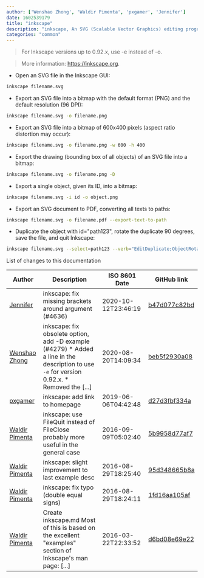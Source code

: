 ```yaml
---
author: ['Wenshao Zhong', 'Waldir Pimenta', 'pxgamer', 'Jennifer']
date: 1602539179
title: "inkscape"
description: "inkscape, An SVG (Scalable Vector Graphics) editing program."
categories: "common"
---
```

> For Inkscape versions up to 0.92.x, use -e instead of -o.

> More information: <https://inkscape.org>.

- Open an SVG file in the Inkscape GUI:

```bash
inkscape filename.svg
```

- Export an SVG file into a bitmap with the default format (PNG) and the default resolution (96 DPI):

```bash
inkscape filename.svg -o filename.png
```

- Export an SVG file into a bitmap of 600x400 pixels (aspect ratio distortion may occur):

```bash
inkscape filename.svg -o filename.png -w 600 -h 400
```

- Export the drawing (bounding box of all objects) of an SVG file into a bitmap:

```bash
inkscape filename.svg -o filename.png -D
```

- Export a single object, given its ID, into a bitmap:

```bash
inkscape filename.svg -i id -o object.png
```

- Export an SVG document to PDF, converting all texts to paths:

```bash
inkscape filename.svg -o filename.pdf --export-text-to-path
```

- Duplicate the object with id="path123", rotate the duplicate 90 degrees, save the file, and quit Inkscape:

```bash
inkscape filename.svg --select=path123 --verb="EditDuplicate;ObjectRotate90;FileSave;FileQuit"
```
List of changes to this documentation


Author | Description | ISO 8601 Date | GitHub link
------|-----|-----|-----
[Jennifer](mailto:42771751+JenniX3@users.noreply.github.com) | inkscape: fix missing brackets around argument (#4636) | 2020-10-12T23:46:19 | [b47d077c82bd](https://github.com/tldr-pages/tldr/commit/b47d077c82bdb7f66b784c8b4624b869ab7ca164)
[Wenshao Zhong](mailto:jzhong@foxmail.com) | inkscape: fix obsolete option, add -D example (#4279) * Added a line in the description to use `-e` for version 0.92.x. * Removed the [...] | 2020-08-20T14:09:34 | [beb5f2930a08](https://github.com/tldr-pages/tldr/commit/beb5f2930a08912b6e55353b72861aa23fe655dc)
[pxgamer](mailto:owzie123@gmail.com) | inkscape: add link to homepage | 2019-06-06T04:42:48 | [d27d3fbf334a](https://github.com/tldr-pages/tldr/commit/d27d3fbf334aa90ac6bf473d59209b5df8167777)
[Waldir Pimenta](mailto:waldyrious@gmail.com) | inkscape: use FileQuit instead of FileClose probably more useful in the general case | 2016-09-09T05:02:40 | [5b9958d77af7](https://github.com/tldr-pages/tldr/commit/5b9958d77af79582f130a69954e28e1cbc1d3720)
[Waldir Pimenta](mailto:waldyrious@gmail.com) | inkscape: slight improvement to last example desc | 2016-08-29T18:25:40 | [95d348665b8a](https://github.com/tldr-pages/tldr/commit/95d348665b8ac2b8e1b6db74bdc9846339eea131)
[Waldir Pimenta](mailto:waldyrious@gmail.com) | inkscape: fix typo (double equal signs) | 2016-08-29T18:24:11 | [1fd16aa105af](https://github.com/tldr-pages/tldr/commit/1fd16aa105af4f2ae35e0b687f35a7d15efa352e)
[Waldir Pimenta](mailto:waldyrious@gmail.com) | Create inkscape.md Most of this is based on the excellent "examples" section of Inkscape's man page: [...] | 2016-03-22T22:33:52 | [d6bd08e69e22](https://github.com/tldr-pages/tldr/commit/d6bd08e69e22dd2141966baa2bff70a8b355bb37)

